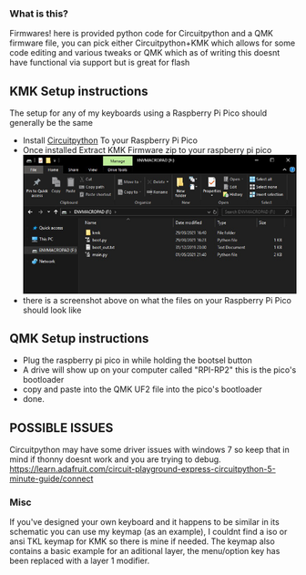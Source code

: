 ### What is this?

Firmwares! here is provided python code for Circuitpython and a QMK firmware file, you can pick either Circuitpython+KMK which allows for some code editing and various tweaks or QMK which as of writing this doesnt have functional via support but is great for flash 

## KMK Setup instructions
The setup for any of my keyboards using a Raspberry Pi Pico should generally be the same

- Install [Circuitpython](https://circuitpython.org/board/raspberry_pi_pico/) To your Raspberry Pi Pico
- Once installed Extract KMK Firmware zip to your raspberry pi pico 
![What your Raspberry Pi Drive Should Look Like](example.jpg)
- there is a screenshot above on what the files on your Raspberry Pi Pico should look like

## QMK Setup instructions

- Plug the raspberry pi pico in while holding the bootsel button
- A drive will show up on your computer called "RPI-RP2" this is the pico's bootloader
- copy and paste into the QMK UF2 file into the pico's bootloader
- done.

## POSSIBLE ISSUES
Circuitpython may have some driver issues with windows 7 so keep that in mind if thonny doesnt work and you are trying to debug.
https://learn.adafruit.com/circuit-playground-express-circuitpython-5-minute-guide/connect


### Misc
If you've designed your own keyboard and it happens to be similar in its schematic you can use my keymap (as an example), I couldnt find a iso or ansi TKL keymap for KMK so there is mine if needed. The keymap also contains a basic example for an aditional layer, the menu/option key has been replaced with a layer 1 modifier.